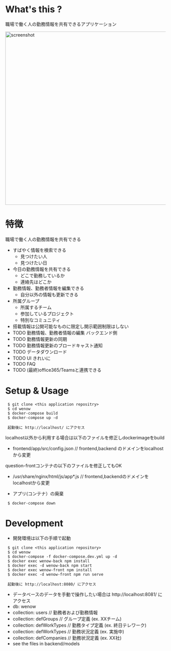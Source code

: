 # What's this ?

 職場で働く人の勤務情報を共有できるアプリケーション

 <img width="545" alt="screenshot" src="https://user-images.githubusercontent.com/46841011/94361963-fbb59880-00f2-11eb-90cb-b76459cc660a.png">

# 特徴

 職場で働く人の勤務情報を共有できる

 - すばやく情報を検索できる 
   - 見つけたい人
   - 見つけたい日
 - 今日の勤務情報を共有できる
   - どこで勤務しているか
   - 連絡先はどこか
 - 勤務情報、勤務者情報を編集できる
   - 自分以外の情報も更新できる
 - 所属グループ
   - 所属するチーム
   - 参加しているプロジェクト
   - 特別なコミュニティ
 - 搭載情報は公開可能なものに限定し開示範囲制限はしない
 - TODO 勤務情報、勤務者情報の編集 バックエンド側
 - TODO 勤務情報更新の同期
 - TODO 勤務情報更新のブロードキャスト通知
 - TODO データダウンロード
 - TODO UI きれいに
 - TODO FAQ
 - TODO (最終)office365/Teamsと連携できる

# Setup & Usage

```
 $ git clone <this application repositry>
 $ cd wenow 
 $ docker-compose build 
 $ docker-compose up -d
 
 起動後に http://localhost/ にアクセス
```

localhost以外から利用する場合は以下のファイルを修正しdockerimageをbuild
- frontend/app/src/config.json // frontend,backend のドメインをlocalhostから変更

question-frontコンテナの以下のファイルを修正してもOK
- /usr/share/nginx/html/js/app*.js // frontend,backendのドメインをlocalhostから変更

- アプリ(コンテナ）の廃棄
```
 $ docker-compose down
```

# Development

- 開発環境は以下の手順で起動
```
 $ git clone <this application repository>
 $ cd wenow
 $ docker-compose -f docker-compose.dev.yml up -d
 $ docker exec wenow-back npm install
 $ docker exec -d wenow-back npm start
 $ docker exec wenow-front npm install
 $ docker exec -d wenow-front npm run serve

 起動後に http://localhost:8080/ にアクセス
```
 - データベースのデータを手動で操作したい場合は http://localhost:8081/ にアクセス
 - db: wenow  
 - collection: users // 勤務者および勤務情報
 - collection: defGroups // グループ定義 (ex. XXチーム)
 - collection: defWorkTypes // 勤務タイプ定義 (ex. 終日テレワーク)
 - collection: defWorkTypes // 勤務状況定義 (ex. 実施中)
 - collection: defCompanies // 勤務状況定義 (ex. XX社)
 - see the files in backend/models


